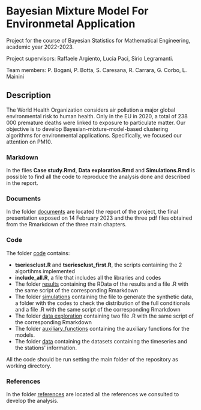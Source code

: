 # Bayesian Mixture Model For Environmetal Application

Project for the course of Bayesian Statistics for Mathematical Engineering, academic year 2022-2023.

Project supervisors: Raffaele Argiento, Lucia Paci, Sirio Legramanti.

Team members: P. Bogani, P. Botta, S. Caresana, R. Carrara, G. Corbo, L. Mainini
<!--- - Pietro Bogani ([GitHub](https://github.com/), [Linkedin]())
- Paolo Botta ([GitHub](https://github.com/ploki99), [Linkedin]())
- Silvia Caresana ([GitHub](https://github.com/silviacaresana), [Linkedin]())
- Romeo Carrara ([GitHub](https://github.com/RomeoC1999), [Linkedin](https://www.linkedin.com/in/romeo-carrara-19ab0a162/))
- Gabriele Corbo ([GitHub](https://github.com/gabrielecorbo), [Linkedin](https://www.linkedin.com/in/gabriele-corbo-657982218/))
- Luca Mainini ([GitHub](https://github.com/lucamainini), [Linkedin](https://www.linkedin.com/in/luca-mainini/))
-->
## Description

The World Health Organization considers air pollution a major global environmental risk to human health. Only in the EU in 2020, a total of 238 000 premature deaths were linked to exposure to particulate matter. Our objective is to develop Bayesian-mixture-model-based clustering algorithms for environmental applications. Specifically, we focused our attention on PM10.
<!---
The model assumes a linear model

$$\mathbf{y}_i=\mathbf{Z} \boldsymbol{\alpha}_i+\boldsymbol{\theta}_i+\boldsymbol{\epsilon}_i, \quad i=1,2, \ldots, n$$

where $y$ is the concentration of the pollutant, $Z$ is a design matrix which accounts for trend and seasonality, $\theta$ is modelled as an auto-regressive process $\theta_{i t}=\rho \theta_{i, t-1}+\nu_{i t}$

Two different models have been used:

The first model we implemented was inspired by the Nieto-Barajas and Contreras-Cristan "Bayesian Non-parametric clustering for time series". It clusters according $\boldsymbol{\gamma}_i=\left(\boldsymbol{\beta}_i, \boldsymbol{\theta}_i\right)$
-->

### Markdown

In the files **Case study.Rmd**, **Data exploration.Rmd** and **Simulations.Rmd** is possible to find all the code to reproduce the analysis done and described in the report.

### Documents

In the folder [documents](https://github.com/gabrielecorbo/Bayesian-mixture-model-for-environmental-application/tree/main/documents) are located the report of the project, the final presentation exposed on 14 February 2023 and the three pdf files obtained from the Rmarkdown of the three main chapters.

### Code

The folder [code](https://github.com/gabrielecorbo/Bayesian-mixture-model-for-environmental-application/tree/main/code) contains:

- **tseriesclust.R** and **tseriesclust_first.R**, the scripts containing the 2 algortihms implemented
- **include_all.R**, a file that includes all the libraries and codes
- The folder [results](https://github.com/gabrielecorbo/Bayesian-mixture-model-for-environmental-application/tree/main/code/results) containing the RData of the results and a file .R with the same script of the corresponding Rmarkdown
- The folder [simulations](https://github.com/gabrielecorbo/Bayesian-mixture-model-for-environmental-application/tree/main/code/simulations) containing the file to generate the synthetic data, a folder with the codes to check the distribution of the full conditionals and a file .R with the same script of the corresponding Rmarkdown 
- The folder [data exploration](https://github.com/gabrielecorbo/Bayesian-mixture-model-for-environmental-application/tree/main/code/data%20exploration) containing two file .R with the same script of the corresponding Rmarkdown
- The folder [auxiliary_functions](https://github.com/gabrielecorbo/Bayesian-mixture-model-for-environmental-application/tree/main/code/auxiliary_functions) containing the auxiliary functions for the models.
- The folder [data](https://github.com/gabrielecorbo/Bayesian-mixture-model-for-environmental-application/tree/main/code/data) containing the datasets containing the timeseries and the stations' information.

All the code should be run setting the main folder of the repository as working directory.

### References

In the folder [references](https://github.com/gabrielecorbo/Bayesian-mixture-model-for-environmental-application/tree/main/references) are located all the references we consulted to develop the analysis.
